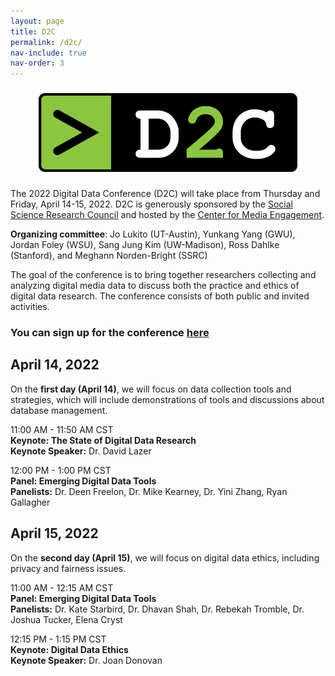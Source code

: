 ```yaml
---
layout: page
title: D2C
permalink: /d2c/
nav-include: true
nav-order: 3
---
```

<p align="center">	
	<img src = "/images/D2C-Logo.png">
</p>


The 2022 Digital Data Conference (D2C) will take place from Thursday and Friday, April 14-15, 2022. D2C is generously sponsored by the [Social Science Research Council](https://www.ssrc.org/) and hosted by the [Center for Media Engagement](https://mediaengagement.org/).

**Organizing committee**: Jo Lukito (UT-Austin), Yunkang Yang (GWU), Jordan Foley (WSU), Sang Jung Kim (UW-Madison), Ross Dahlke (Stanford), and Meghann Norden-Bright (SSRC)

The goal of the conference is to bring together researchers collecting and analyzing digital media data to discuss both the practice and ethics of digital data research. The conference consists of both public and invited activities.  


### **You can sign up for the conference [here](https://www.eventbrite.com/e/digital-data-conference-d2c-registration-291329473297)**

## April 14, 2022

On the **first day (April 14)**, we will focus on data collection tools and strategies, which will include demonstrations of tools and discussions about database management.  

11:00 AM - 11:50 AM CST  
**Keynote: The State of Digital Data Research**  
**Keynote Speaker:** Dr. David Lazer

12:00 PM - 1:00 PM CST  
**Panel: Emerging Digital Data Tools**  
**Panelists:** Dr. Deen Freelon, Dr. Mike Kearney, Dr. Yini Zhang, Ryan Gallagher  

## April 15, 2022

On the **second day (April 15)**, we will focus on digital data ethics, including privacy and fairness issues.  

11:00 AM - 12:15 AM CST  
**Panel: Emerging Digital Data Tools**  
**Panelists:** Dr. Kate Starbird, Dr. Dhavan Shah, Dr. Rebekah Tromble, Dr. Joshua Tucker, Elena Cryst

12:15 PM - 1:15 PM CST  
**Keynote: Digital Data Ethics**  
**Keynote Speaker:** Dr. Joan Donovan


